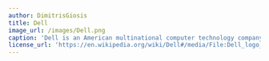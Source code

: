 ```yaml
---
author: DimitrisGiosis 
title: Dell
image_url: /images/Dell.png
caption: 'Dell is an American multinational computer technology company based in Round Rock, Texas, United States, that develops, sells, repairs, and supports computers and related products and services. '
license_url: 'https://en.wikipedia.org/wiki/Dell#/media/File:Dell_logo_2016.svg'
---
```

